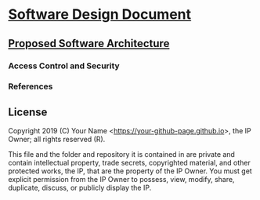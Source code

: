 # [Software Design Document](../readme.md)

## [Proposed Software Architecture](./readme.md)

### Access Control and Security

### References

## License

Copyright 2019 (C) Your Name <<https://your-github-page.github.io>>, the IP Owner; all rights reserved (R).

This file and the folder and repository it is contained in are private and contain intellectual property, trade secrets, copyrighted material, and other protected works, the IP, that are the property of the IP Owner. You must get explicit permission from the IP Owner to possess, view, modify, share, duplicate, discuss, or publicly display the IP.
